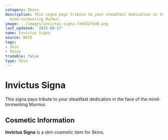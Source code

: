```yaml
---
category: Skins
description: This signa pays tribute to your steadfast dedication in the face of the
  mind-tormenting Murmur.
image: ../images/invictus-signa-7a93227e40.png
last_updated: '2025-09-17'
name: Invictus Signa
source: WFCD
tags:
- Skin
- Skins
tradable: false
type: Skin
---
```


# Invictus Signa

This signa pays tribute to your steadfast dedication in the face of the mind-tormenting Murmur.

## Cosmetic Information

**Invictus Signa** is a skin cosmetic item for Skins.

